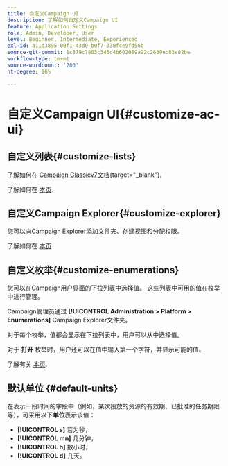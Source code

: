 ```yaml
---
title: 自定义Campaign UI
description: 了解如何自定义Campaign UI
feature: Application Settings
role: Admin, Developer, User
level: Beginner, Intermediate, Experienced
exl-id: a11d3895-00f1-43d0-b0f7-330fce9fd56b
source-git-commit: 1c879c7803c346d4b602089a22c2639eb83e82be
workflow-type: tm+mt
source-wordcount: '200'
ht-degree: 16%

---
```


# 自定义Campaign UI{#customize-ac-ui}

## 自定义列表{#customize-lists}

了解如何在 [Campaign Classicv7文档](https://experienceleague.adobe.com/docs/campaign-classic/using/getting-started/starting-with-adobe-campaign/campaign-workspace/adobe-campaign-ui-lists.html?lang=en){target="_blank"}.

了解如何在 [本页](../audiences/create-filters.md).

## 自定义Campaign Explorer{#customize-explorer}

您可以向Campaign Explorer添加文件夹、创建视图和分配权限。

了解如何在 [本页](../audiences/folders-and-views.md)


## 自定义枚举{#customize-enumerations}

您可以在Campaign用户界面的下拉列表中选择值。 这些列表中可用的值在枚举中进行管理。

Campaign管理员通过 **[!UICONTROL Administration > Platform > Enumerations]** Campaign Explorer文件夹。

对于每个枚举，值都会显示在下拉列表中，用户可以从中选择值。

对于 **打开** 枚举时，用户还可以在值中输入第一个字符，并显示可能的值。

了解有关 [本页](../../v8/config/ui-settings.md#enumerations).

## 默认单位 {#default-units}

在表示一段时间的字段中（例如，某次投放的资源的有效期、已批准的任务期限等），可采用以下&#x200B;**单位**&#x200B;表示该值：

* **[!UICONTROL s]** 若为秒，
* **[!UICONTROL mn]** 几分钟，
* **[!UICONTROL h]** 数小时，
* **[!UICONTROL d]** 几天。
